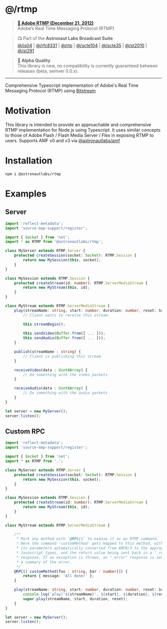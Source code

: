 # @/rtmp

> **[📜 Adobe RTMP (December 21, 2012)](https://rtmp.veriskope.com/docs/spec/)**  
> Adobe’s Real Time Messaging Protocol (RTMP)

> 📺 Part of the **Astronaut Labs Broadcast Suite**  
> [@/is04](https://github.com/astronautlabs/is04) |
> [@/rfc8331](https://github.com/astronautlabs/rfc8331) |
> [@/rtp](https://github.com/astronautlabs/rtp) |
> [@/scte104](https://github.com/astronautlabs/scte104) | 
> [@/scte35](https://github.com/astronautlabs/scte35) | 
> [@/st2010](https://github.com/astronautlabs/st2010) | 
> [@/st291](https://github.com/astronautlabs/st291)

> 📝 **Alpha Quality**  
> This library is new, no compatibility is currently guaranteed between 
> releases (beta, semver 0.0.x).

---

Comprehensive Typescript implementation of Adobe's Real Time Messaging Protocol (RTMP) using [Bitstream](https://github.com/astronautlabs/bitstream)

# Motivation

This library is intended to provide an approachable and comprehensive RTMP implementation for Node.js using Typescript.
It uses similar concepts to those of Adobe Flash / Flash Media Server / Flex in exposing RTMP to users. Supports AMF v0
and v3 via [@astronautlabs/amf](https://github.com/astronautlabs/amf)

# Installation

```
npm i @astronautlabs/rtmp
```

# Examples

## Server

```typescript
import 'reflect-metadata';
import 'source-map-support/register';

import { Socket } from 'net';
import * as RTMP from '@astronautlabs/rtmp';

class MyServer extends RTMP.Server {
    protected createSession(socket: Socket): RTMP.Session {
        return new MySession(this, socket);
    }
}

class MySession extends RTMP.Session {
    protected createStream(id: number): RTMP.ServerMediaStream {
        return new MyStream(this, id);
    }
}

class MyStream extends RTMP.ServerMediaStream {
    play(streamName: string, start: number, duration: number, reset: boolean): void {
        // Client wants to receive this stream.

        this.streamBegin();
    
        this.sendVideo(Buffer.from([ ... ]));
        this.sendAudio(Buffer.from([ ... ]));
    }

    publish(streamName : string) {
        // Client is publishing this stream
    }

    receiveVideo(data : Uint8Array) {
        // Do something with the video packets
    }

    receiveAudio(data : Uint8Array) {
        // Do something with the audio packets
    }
}

let server = new MyServer();
server.listen();
```

## Custom RPC

```typescript
import 'reflect-metadata';
import 'source-map-support/register';

import { Socket } from 'net';
import * as RTMP from '.';

class MyServer extends RTMP.Server {
    protected createSession(socket: Socket): RTMP.Session {
        return new MySession(this, socket);
    }
}

class MySession extends RTMP.Session {
    protected createStream(id: number): RTMP.ServerMediaStream {
        return new MyStream(this, id);
    }
}

class MyStream extends RTMP.ServerMediaStream {

    /**
     * Mark any method with `@RPC()` to expose it as an RTMP command.
     * Here the command 'customMethod' gets mapped to this method, with
     * its parameters automatically converted from AMF0/3 to the appropriate
     * Javascript types, and the return value being sent back in a "_result" 
     * response. If an exception is thrown, an "_error" response is sent back with 
     * a summary of the error.
     */
    @RPC() customMethod(foo : string, bar : number[]) {
        return { message: 'All done!' };
    }

    play(streamName: string, start: number, duration: number, reset: boolean): void {
        console.log(`play('${streamName}', ${start}, ${duration}, ${reset})`);
        super.play(streamName, start, duration, reset);
    }
}

let server = new MyServer();
server.listen();
```
